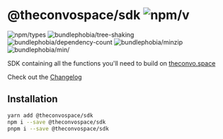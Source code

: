 # @theconvospace/sdk ![npm/v](https://badgen.net/npm/v/@theconvospace/sdk)

![npm/types](https://badgen.net/npm/types/@theconvospace/sdk)
![bundlephobia/tree-shaking](https://badgen.net/bundlephobia/tree-shaking/@theconvospace/sdk)
![bundlephobia/dependency-count](https://badgen.net/bundlephobia/dependency-count/@theconvospace/sdk)
![bundlephobia/minzip](https://badgen.net/bundlephobia/minzip/@theconvospace/sdk)
![bundlephobia/min/](https://badgen.net/bundlephobia/min/@theconvospace/sdk)

SDK containing all the functions you'll need to build on [theconvo.space](https://theconvo.space)

Check out the [Changelog](/packages/sdk/CHANGELOG.md)

## Installation

```bash
yarn add @theconvospace/sdk
npm i --save @theconvospace/sdk
pnpm i --save @theconvospace/sdk
```
